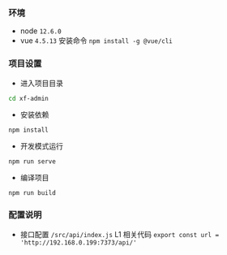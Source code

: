 ### 环境

- node `12.6.0`
- vue `4.5.13` 安装命令 `npm install -g @vue/cli`



### 项目设置

- 进入项目目录
```bash
cd xf-admin
```

- 安装依赖
```
npm install
```

- 开发模式运行
```
npm run serve
```

- 编译项目
```
npm run build
```



### 配置说明

- 接口配置 `/src/api/index.js` L1 相关代码 `export const url = 'http://192.168.0.199:7373/api/'`
